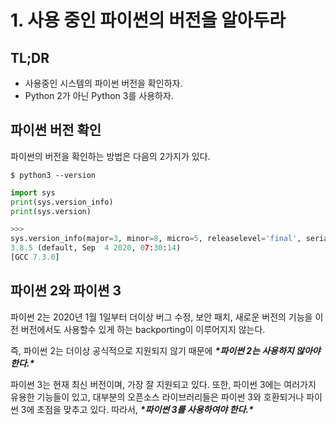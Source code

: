 # 1. 사용 중인 파이썬의 버전을 알아두라

## TL;DR

- 사용중인 시스템의 파이썬 버전을 확인하자.
- Python 2가 아닌 Python 3를 사용하자.



## 파이썬 버전 확인

파이썬의 버전을 확인하는 방법은 다음의 2가지가 있다.

```shell
$ python3 --version
```

```python
import sys
print(sys.version_info)
print(sys.version)

>>>
sys.version_info(major=3, minor=8, micro=5, releaselevel='final', serial=0)
3.8.5 (default, Sep  4 2020, 07:30:14) 
[GCC 7.3.0]
```



## 파이썬 2와 파이썬 3

파이썬 2는 2020년 1월 1일부터 더이상 버그 수정, 보안 패치, 새로운 버전의 기능을 이전 버전에서도 사용할수 있게 하는 backporting이 이루어지지 않는다.  

즉, 파이썬 2는 더이상  공식적으로 지원되지 않기 때문에 ***\*파이썬 2는 사용하지 않아야 한다.\****



파이썬 3는 현재 최신 버전이며, 가장 잘 지원되고 있다. 또한, 파이썬 3에는 여러가지 유용한 기능들이 있고, 대부분의 오픈소스 라이브러리들은 파이썬 3와 호환되거나 파이썬 3에 초점을 맞추고 있다. 따라서, ***\*파이썬 3를 사용하여야 한다.\****

